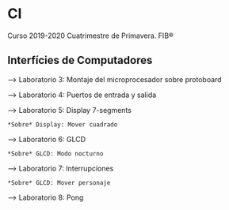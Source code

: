# CI
Curso 2019-2020 Cuatrimestre de Primavera. FIB®

Interfícies de Computadores
-

--> Laboratorio 3: Montaje del microprocesador sobre protoboard

--> Laboratorio 4: Puertos de entrada y salida

--> Laboratorio 5: Display 7-segments

    *Sobre* Display: Mover cuadrado

--> Laboratorio 6: GLCD

    *Sobre* GLCD: Modo nocturno

--> Laboratorio 7: Interrupciones

    *Sobre* GLCD: Mover personaje
    
--> Laboratorio 8: Pong
